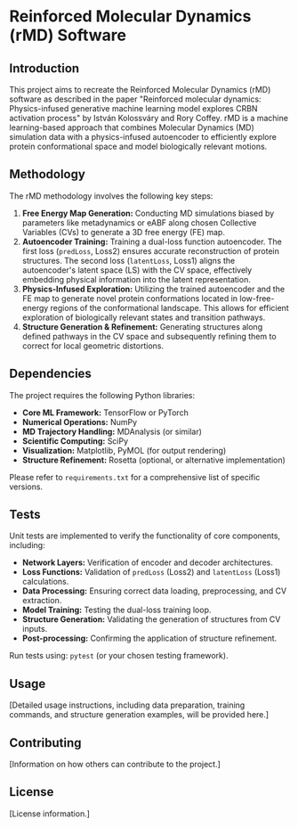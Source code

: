 # Reinforced Molecular Dynamics (rMD) Software

## Introduction

This project aims to recreate the Reinforced Molecular Dynamics (rMD) software as described in the paper "Reinforced molecular dynamics: Physics-infused generative machine learning model explores CRBN activation process" by István Kolossváry and Rory Coffey. rMD is a machine learning-based approach that combines Molecular Dynamics (MD) simulation data with a physics-infused autoencoder to efficiently explore protein conformational space and model biologically relevant motions.

## Methodology

The rMD methodology involves the following key steps:

1.  **Free Energy Map Generation:** Conducting MD simulations biased by parameters like metadynamics or eABF along chosen Collective Variables (CVs) to generate a 3D free energy (FE) map.
2.  **Autoencoder Training:** Training a dual-loss function autoencoder. The first loss (`predLoss`, Loss2) ensures accurate reconstruction of protein structures. The second loss (`latentLoss`, Loss1) aligns the autoencoder's latent space (LS) with the CV space, effectively embedding physical information into the latent representation.
3.  **Physics-Infused Exploration:** Utilizing the trained autoencoder and the FE map to generate novel protein conformations located in low-free-energy regions of the conformational landscape. This allows for efficient exploration of biologically relevant states and transition pathways.
4.  **Structure Generation & Refinement:** Generating structures along defined pathways in the CV space and subsequently refining them to correct for local geometric distortions.


## Dependencies

The project requires the following Python libraries:

*   **Core ML Framework:** TensorFlow or PyTorch
*   **Numerical Operations:** NumPy
*   **MD Trajectory Handling:** MDAnalysis (or similar)
*   **Scientific Computing:** SciPy
*   **Visualization:** Matplotlib, PyMOL (for output rendering)
*   **Structure Refinement:** Rosetta (optional, or alternative implementation)

Please refer to `requirements.txt` for a comprehensive list of specific versions.

## Tests

Unit tests are implemented to verify the functionality of core components, including:

*   **Network Layers:** Verification of encoder and decoder architectures.
*   **Loss Functions:** Validation of `predLoss` (Loss2) and `latentLoss` (Loss1) calculations.
*   **Data Processing:** Ensuring correct data loading, preprocessing, and CV extraction.
*   **Model Training:** Testing the dual-loss training loop.
*   **Structure Generation:** Validating the generation of structures from CV inputs.
*   **Post-processing:** Confirming the application of structure refinement.

Run tests using: `pytest` (or your chosen testing framework).

## Usage

[Detailed usage instructions, including data preparation, training commands, and structure generation examples, will be provided here.]

## Contributing

[Information on how others can contribute to the project.]

## License

[License information.]
